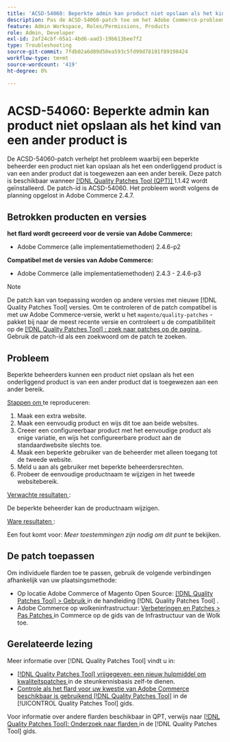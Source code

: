 ```yaml
---
title: 'ACSD-54060: Beperkte admin kan product niet opslaan als het kind van een ander product is'
description: Pas de ACSD-54060-patch toe om het Adobe Commerce-probleem op te lossen waarbij een beperkte beheerder een product niet kan opslaan als het een onderliggend product is van een ander product dat is toegewezen aan een ander bereik.
feature: Admin Workspace, Roles/Permissions, Products
role: Admin, Developer
exl-id: 2af24cbf-65a1-4bd6-aad3-19b613bee7f2
type: Troubleshooting
source-git-commit: 7fdb02a6d89d50ea593c5fd99d78101f89198424
workflow-type: tm+mt
source-wordcount: '419'
ht-degree: 0%

---
```


# ACSD-54060: Beperkte admin kan product niet opslaan als het kind van een ander product is

De ACSD-54060-patch verhelpt het probleem waarbij een beperkte beheerder een product niet kan opslaan als het een onderliggend product is van een ander product dat is toegewezen aan een ander bereik. Deze patch is beschikbaar wanneer [[!DNL Quality Patches Tool (QPT)] ](https://experienceleague.adobe.com/nl/docs/commerce-operations/tools/quality-patches-tool/quality-patches-tool-to-self-serve-quality-patches) 1.1.42 wordt geïnstalleerd. De patch-id is ACSD-54060. Het probleem wordt volgens de planning opgelost in Adobe Commerce 2.4.7.

## Betrokken producten en versies

**het flard wordt gecreeerd voor de versie van Adobe Commerce:**

* Adobe Commerce (alle implementatiemethoden) 2.4.6-p2

**Compatibel met de versies van Adobe Commerce:**

* Adobe Commerce (alle implementatiemethoden) 2.4.3 - 2.4.6-p3

>[!NOTE]
>
>De patch kan van toepassing worden op andere versies met nieuwe [!DNL Quality Patches Tool] versies. Om te controleren of de patch compatibel is met uw Adobe Commerce-versie, werkt u het `magento/quality-patches` -pakket bij naar de meest recente versie en controleert u de compatibiliteit op de [[!DNL Quality Patches Tool] : zoek naar patches op de pagina ](https://experienceleague.adobe.com/tools/commerce-quality-patches/index.html?lang=nl-NL) . Gebruik de patch-id als een zoekwoord om de patch te zoeken.

## Probleem

Beperkte beheerders kunnen een product niet opslaan als het een onderliggend product is van een ander product dat is toegewezen aan een ander bereik.

<u> Stappen om </u> te reproduceren:

1. Maak een extra website.
1. Maak een eenvoudig product en wijs dit toe aan beide websites.
1. Creeer een configureerbaar product met het eenvoudige product als enige variatie, en wijs het configureerbare product aan de standaardwebsite slechts toe.
1. Maak een beperkte gebruiker van de beheerder met alleen toegang tot de tweede website.
1. Meld u aan als gebruiker met beperkte beheerdersrechten.
1. Probeer de eenvoudige productnaam te wijzigen in het tweede websitebereik.

<u> Verwachte resultaten </u>:

De beperkte beheerder kan de productnaam wijzigen.

<u> Ware resultaten </u>:

Een fout komt voor: *Meer toestemmingen zijn nodig om dit punt* te bekijken.

## De patch toepassen

Om individuele flarden toe te passen, gebruik de volgende verbindingen afhankelijk van uw plaatsingsmethode:

* Op locatie Adobe Commerce of Magento Open Source: [[!DNL Quality Patches Tool] > Gebruik ](/help/tools/quality-patches-tool/usage.md) in de handleiding [!DNL Quality Patches Tool] .
* Adobe Commerce op wolkeninfrastructuur: [ Verbeteringen en Patches > Pas Patches ](https://experienceleague.adobe.com/docs/commerce-cloud-service/user-guide/develop/upgrade/apply-patches.html?lang=nl-NL) in Commerce op de gids van de Infrastructuur van de Wolk toe.

## Gerelateerde lezing

Meer informatie over [!DNL Quality Patches Tool] vindt u in:

* [[!DNL Quality Patches Tool]  vrijgegeven: een nieuw hulpmiddel om kwaliteitspatches ](https://experienceleague.adobe.com/nl/docs/commerce-operations/tools/quality-patches-tool/quality-patches-tool-to-self-serve-quality-patches) in de steunkennisbasis zelf-te dienen.
* [ Controle als het flard voor uw kwestie van Adobe Commerce beschikbaar is gebruikend  [!DNL Quality Patches Tool]](/help/tools/quality-patches-tool/patches-available-in-qpt/check-patch-for-magento-issue-with-magento-quality-patches.md) in de [!UICONTROL Quality Patches Tool] gids.


Voor informatie over andere flarden beschikbaar in QPT, verwijs naar [[!DNL Quality Patches Tool]: Onderzoek naar flarden ](https://experienceleague.adobe.com/tools/commerce-quality-patches/index.html?lang=nl-NL) in de [!DNL Quality Patches Tool] gids.

